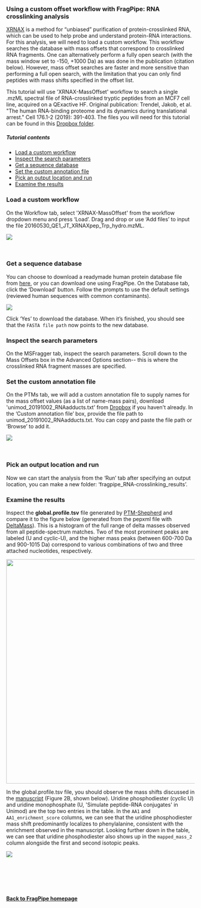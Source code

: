 ### Using a custom offset workflow with FragPipe: RNA crosslinking analysis
[XRNAX](https://www.xrnax.com/) is a method for “unbiased” purification of protein-crosslinked RNA, which can be used to help probe and understand protein-RNA interactions. For this analysis, we will need to load a custom workflow. This workflow searches the database with mass offsets that correspond to crosslinked RNA fragments. One can alternatively perform a fully open search (with the mass window set to -150, +1000 Da) as was done in the publication (citation below). However, mass offset searches are faster and more sensitive than performing a full open search, with the limitation that you can only find peptides with mass shifts specified in the offset list. 

This tutorial will use 'XRNAX-MassOffset' workflow to search a single .mzML spectral file of RNA-crosslinked tryptic peptides from an MCF7 cell line, acquired on a QExactive HF. Original publication: Trendel, Jakob, et al. "The human RNA-binding proteome and its dynamics during translational arrest." Cell 176.1-2 (2019): 391-403. The files you will need for this tutorial can be found in this [Dropbox folder](https://www.dropbox.com/sh/biwqa6dw3ti4bfz/AADRvn5mRxA3ple9DAC7LMvka?dl=1).

##### Tutorial contents
* [Load a custom workflow](https://fragpipe.nesvilab.org/docs/tutorial_offset.html#load-a-custom-workflow)
* [Inspect the search parameters](https://fragpipe.nesvilab.org/docs/tutorial_offset.html#inspect-the-search-parameters)
* [Get a sequence database](https://fragpipe.nesvilab.org/docs/tutorial_offset.html#get-a-sequence-database)
* [Set the custom annotation file](https://fragpipe.nesvilab.org/docs/tutorial_offset.html#set-the-custom-annotation-file)
* [Pick an output location and run](https://fragpipe.nesvilab.org/docs/tutorial_offset.html#pick-an-output-location-and-run)
* [Examine the results](https://fragpipe.nesvilab.org/docs/tutorial_offset.html#examine-the-results)



### Load a custom workflow
On the Workflow tab, select 'XRNAX-MassOffset' from the workflow dropdown menu and press ‘Load’. Drag and drop or use ‘Add files’ to input the file 20160530_QE1_JT_XRNAXpep_Trp_hydro.mzML.

![](https://raw.githubusercontent.com/Nesvilab/FragPipe/gh-pages/images/custom-offset-workflowtab.png)

<br>

### Get a sequence database
You can choose to download a readymade human protein database file from [here](https://www.dropbox.com/s/v8tlkwu96f3txfj/2021-05-07-decoys-reviewed-contam-UP000005640.fas?dl=0), or you can download one using FragPipe. On the Database tab, click the ‘Download’ button. Follow the prompts to use the default settings (reviewed human sequences with common contaminants).

![](https://raw.githubusercontent.com/Nesvilab/FragPipe/gh-pages/images/share-database-options.png)

Click ‘Yes’ to download the database. When it’s finished, you should see that the `FASTA file path` now points to the new database.


### Inspect the search parameters
On the MSFragger tab, inspect the search parameters. Scroll down to the Mass Offsets box in the Advanced Options section-- this is where the crosslinked RNA fragment masses are specified.


### Set the custom annotation file
On the PTMs tab, we will add a custom annotation file to supply names for the mass offset values (as a list of name-mass pairs), download 'unimod_20191002_RNAadducts.txt' from [Dropbox](https://www.dropbox.com/sh/biwqa6dw3ti4bfz/AADRvn5mRxA3ple9DAC7LMvka?dl=0) if you haven't already. In the ‘Custom annotation file’ box, provide the file path to unimod_20191002_RNAadducts.txt. You can copy and paste the file path or ‘Browse’ to add it.

![](https://raw.githubusercontent.com/Nesvilab/FragPipe/gh-pages/images/custom-offset-ptmshepherd.png)

<br>

### Pick an output location and run
Now we can start the analysis from the ‘Run’ tab after specifying an output location, you can make a new folder: ‘fragpipe_RNA-crosslinking_results’.


### Examine the results
Inspect the **global.profile.tsv** file generated by [PTM-Shepherd](https://ptmshepherd.nesvilab.org/) and compare it to the figure below (generated from the pepxml file with [DeltaMass](https://github.com/Nesvilab/deltamass)). This is a histogram of the full range of delta masses observed from all peptide-spectrum matches. Two of the most prominent peaks are labeled (U and cyclic-U), and the higher mass peaks (between 600-700 Da and 900-1015 Da) correspond to various combinations of two and three attached nucleotides, respectively. 

<img src="https://raw.githubusercontent.com/Nesvilab/FragPipe/gh-pages/images/custom-offset-deltamass.png" width="600px" align="middle"/>

In the global.profile.tsv file, you should observe the mass shifts discussed in the [manuscript](https://doi.org/10.1016/j.cell.2018.11.004) (Figure 2B, shown below). Uridine phosphodiester (cyclic U) and uridine monophosphate (U, 'Simulate peptide-RNA conjugates' in Unimod) are the top two entries in the table. In the `AA1` and `AA1_enrichment_score` columns, we can see that the uridine phosphodiester mass shift predominantly localizes to phenylalanine, consistent with the enrichment observed in the manuscript. Looking further down in the table, we can see that uridine phosphodiester also shows up in the `mapped_mass_2` column alongside the first and second isotopic peaks.

![](https://raw.githubusercontent.com/Nesvilab/FragPipe/gh-pages/images/custom-offset-histogram.png)

<br>
<br>
<br>
<br>

#### [Back to FragPipe homepage](https://fragpipe.nesvilab.org/)
